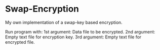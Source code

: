 # Swap-Encryption
My own implementation of a swap-key based encryption.

Run program with:
  1st argument: Data file to be encrypted.
  2nd argument: Empty text file for encryption key.
  3rd argument: Empty text file for encrypted file.
